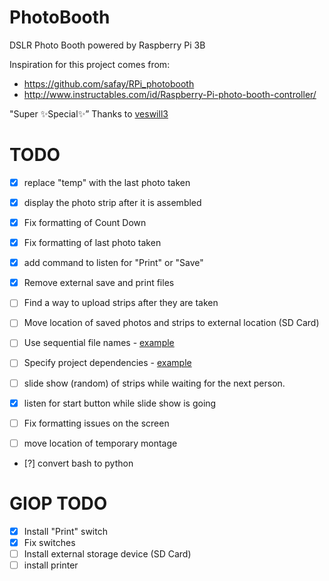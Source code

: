 # PhotoBooth
DSLR Photo Booth powered by Raspberry Pi 3B

Inspiration for this project comes from:
- https://github.com/safay/RPi_photobooth
- http://www.instructables.com/id/Raspberry-Pi-photo-booth-controller/

"Super :sparkles:Special:sparkles:” Thanks to [veswill3](https://github.com/veswill3)


# TODO
- [x] replace "temp" with the last photo taken
- [X] display the photo strip after it is assembled
- [X] Fix formatting of Count Down
- [X] Fix formatting of last photo taken
- [X] add command to listen for "Print" or "Save"
- [X] Remove external save and print files
- [ ] Find a way to upload strips after they are taken
- [ ] Move location of saved photos and strips to external location (SD Card)
- [ ] Use sequential file names - [example](http://stackoverflow.com/questions/2400827/python-how-do-i-create-sequential-file-names)
- [ ] Specify project dependencies - [example](http://stackoverflow.com/questions/25559157/how-to-handle-python-dependencies-throughout-the-project)
- [ ] slide show (random) of strips while waiting for the next person.
- [X] listen for start button while slide show is going
- [ ] Fix formatting issues on the screen

- [ ] move location of temporary montage
- [?] convert bash to python

# GIOP TODO
- [X] Install "Print" switch
- [X] Fix switches
- [ ] Install external storage device (SD Card)
- [ ] install printer
